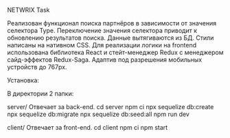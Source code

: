 NETWRIX Task

Реализован функционал поиска партнёров в зависимости от значения селектора Type. Переключение значения селектора приводит к обновлению результатов поиска. Данные вытягиваются из БД. Стили написаны на нативном CSS. Для реализации логики на frontend использована библиотека React и стейт-менеджер Redux с менеджером сайд-эффектов Redux-Saga. Адаптив под разрешения мобильных устройств до 767px.

Установка:

В директории 2 папки:

server/ Отвечает за back-end.
cd server
npm ci
npx sequelize db:create
npx sequelize db:migrate
npx sequelize db:seed:all
npm run dev

client/ Отвечает за front-end.
cd client
npm ci
npm start

